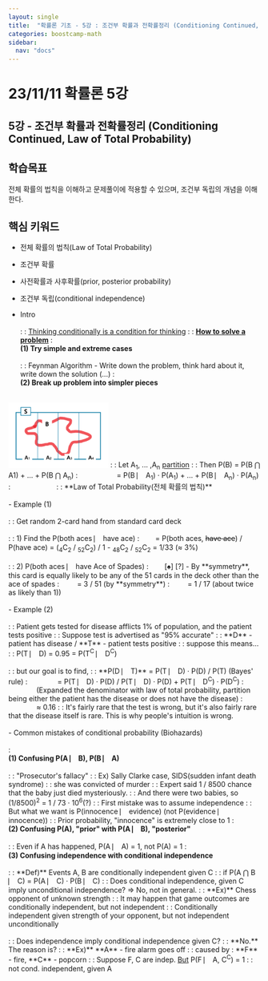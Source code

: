 ```yaml
---
layout: single
title:  "확률론 기초 - 5강 : 조건부 확률과 전확률정리 (Conditioning Continued, Law of Total Probability)"
categories: boostcamp-math
sidebar:
  nav: "docs"
---
```


# 23/11/11 확률론 5강

<h2>5강 - 조건부 확률과 전확률정리 (Conditioning Continued, Law of Total Probability)</h2>

<h2>학습목표</h2>

전체 확률의 법칙을 이해하고 문제풀이에 적용할 수 있으며, 조건부 독립의 개념을 이해한다.

<h2>핵심 키워드</h2>

- 전체 확률의 법칙(Law of Total Probability)
- 조건부 확률
- 사전확률과 사후확률(prior, posterior probability)
- 조건부 독립(conditional independence)


- Intro<br><br>
: : <u>Thinking conditionally is a condition for thinking</u>
: : <u>**How to solve a problem**</u>
: <br><b>(1) Try simple and extreme cases</b><br><br>
: :  Feynman Algorithm - Write down the problem, think hard about it, write down the solution (...)
: <br><b>(2) Break up problem into simpler pieces</b><br><br>
<img src="../../images/231111 stats5.png" width="200px">
: : Let A<sub>1</sub>, ... ,A<sub>n</sub> <u>partition</u>
: : Then P(B) = P(B ⋂ A1) + ... + P(B ⋂ A<sub>n</sub>)
:  &emsp;&emsp;&emsp;&emsp;&emsp;&nbsp;= P(B ⎸ A<sub>1</sub>) · P(A<sub>1</sub>) + ... + P(B ⎸ A<sub>n</sub>) · P(A<sub>n</sub>) 
:  &emsp;&emsp;&emsp;&emsp;&emsp;&emsp;
: : **Law of Total Probability(전체 확률의 법칙)**<br><br>
- Example (1)<br><br>
: : Get random 2-card hand from standard card deck<br><br>
: : 1) Find the P(both aces ⎸ have ace)
: &emsp;&emsp;= P(both aces, <s>have ace</s>) / P(have ace) = (<sub>4</sub>C<sub>2</sub> / <sub>52</sub>C<sub>2</sub>) / 1 - <sub>48</sub>C<sub>2</sub> / <sub>52</sub>C<sub>2</sub> = 1/33 (≈ 3%)<br><br>
: : 2) P(both aces ⎸ have Ace of Spades)
: &emsp;&emsp;[♠] [?] - By **symmetry**, this card is equally likely to be any of the 51 cards in the deck other than the ace of spades
: &emsp;&emsp; = 3 / 51 (by **symmetry**)
: &emsp;&emsp; = 1 / 17 (about twice as likely than 1))<br><br>
- Example (2)<br><br>
: : Patient gets tested for disease afflicts 1% of population, and the patient tests positive
: : Suppose test is advertised as "95% accurate"
: : **D** - patient has disease / **T** - patient tests positive
: : suppose this means...
: : P(T ⎸ D) = 0.95 = P(T<sup>C</sup> ⎸ D<sup>C</sup>)<br><br>
: : but our goal is to find, 
: : **P(D ⎸ T)** = P(T ⎸ D) · P(D) / P(T) (Bayes' rule) 
: &emsp;&emsp;&emsp;&emsp;= P(T ⎸ D) · P(D) / P(T ⎸ D) · P(D) + P(T ⎸ D<sup>C</sup>) · P(D<sup>C</sup>) 
: &emsp;&emsp;&emsp;&emsp;(Expanded the denominator with law of total probability, partition being either the patient has the disease or does not have the disease)
: &emsp;&emsp;&emsp;&emsp;≈ 0.16
: : It's fairly rare that the test is wrong, but it's also fairly rare that the disease itself is rare. This is why people's intuition is wrong.<br><br>
- Common mistakes of conditional probability (Biohazards)<br><br>
: <br><b>(1) Confusing P(A ⎸ B), P(B ⎸ A)</b><br><br>
: : "Prosecutor's fallacy"
: : Ex) Sally Clarke case, SIDS(sudden infant death syndrome)
: : she was convicted of murder
: : Expert said 1 / 8500 chance that the baby just died mysteriously.
: : And there were two babies, so (1/8500)<sup>2</sup> = 1 / 73 ·  10<sup>6</sup>(?)
: : First mistake was to assume independence
: : But what we want is P(innocence ⎸ evidence) (not P(evidence  ⎸ innocence))
: : Prior probability, "innocence" is extremely close to 1
: <br><b>(2) Confusing P(A), "prior" with P(A ⎸ B), "posterior"</b><br><br>
: : Even if A has happened, P(A ⎸ A) = 1, not P(A) = 1
: <br><b>(3) Confusing independence with conditional independence</b><br><br>
: : **Def)** Events A, B are conditionally independent given C
: : if P(A ⋂ B ⎸ C) = P(A ⎸ C) · P(B ⎸ C)
: : Does conditional independence, given C imply unconditional independence? => No, not in general.
: : **Ex)** Chess opponent of unknown strength
: : It may happen that game outcomes are conditionally independent, but not independent
: : Conditionally independent given strength of your opponent, but not independent unconditionally<br><br>
: : Does independence imply conditional independence given C?
: : **No.** The reason is?
: : **Ex)** **A** - fire alarm goes off 
: : caused by : **F** - fire, **C** - popcorn
: : Suppose F, C are indep. <u>But</u> P(F ⎸ A, C<sup>C</sup>) = 1
: : not cond. independent, given A